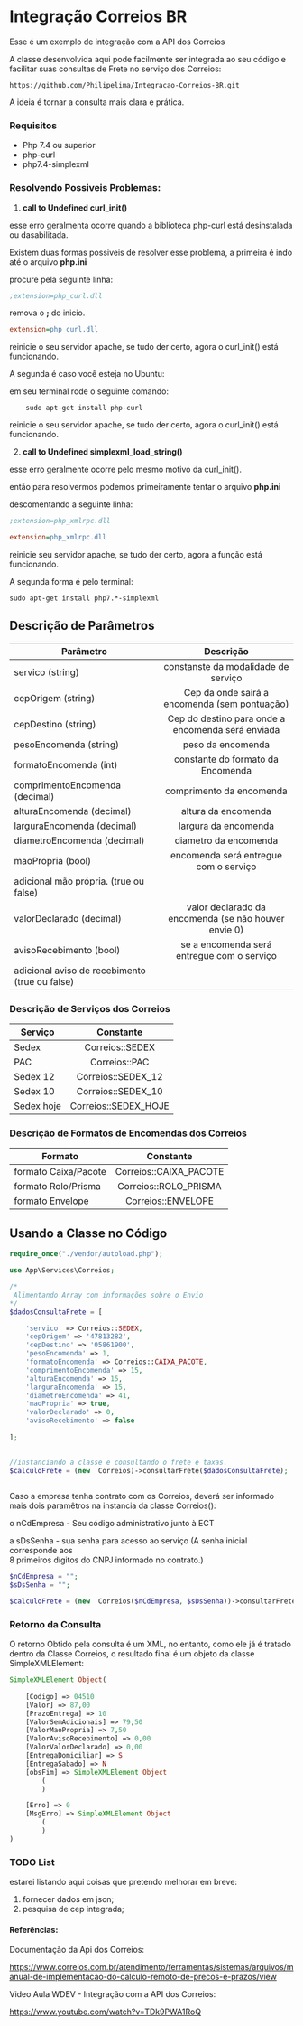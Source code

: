 # Integração Correios BR

Esse é um exemplo de integração com a API dos Correios

A classe desenvolvida aqui  pode facilmente ser integrada ao seu código e facilitar suas consultas de Frete no serviço dos Correios:

```
https://github.com/Philipelima/Integracao-Correios-BR.git
```

A ideia é tornar a consulta mais clara e prática.

### Requisitos 

- Php 7.4 ou superior
- php-curl 
- php7.4-simplexml


### Resolvendo Possiveis Problemas:


1) **call to Undefined curl_init()** 

esse erro geralmenta ocorre quando a biblioteca php-curl está desinstalada ou dasabilitada.

Existem duas formas possiveis de resolver esse problema, a primeira é indo até o arquivo **php.ini**


procure pela seguinte linha:
```ini
;extension=php_curl.dll
```
remova o **;** do inicio.

```ini
extension=php_curl.dll
```

reinicie o seu servidor apache, se tudo der certo, agora o curl_init() está funcionando.

A segunda é caso você esteja no Ubuntu:

em seu terminal rode o seguinte comando: 

```
	sudo apt-get install php-curl
```
reinicie o seu servidor apache, se tudo der certo, agora o curl_init() está funcionando.

2) **call to Undefined simplexml_load_string()**
 
 esse erro geralmente ocorre pelo mesmo motivo da curl_init().

então para resolvermos podemos primeiramente tentar  o arquivo **php.ini**

descomentando a seguinte linha:

```ini
;extension=php_xmlrpc.dll
```
```ini
extension=php_xmlrpc.dll
```

reinicie seu servidor apache, se tudo der certo, agora a função está funcionando.

A segunda forma é pelo terminal:

```
sudo apt-get install php7.*-simplexml
```


## Descrição de Parâmetros


| Parâmetro       | Descrição   |
| ------------- |:-------------:| 
| servico  (string)    | constanste da modalidade de serviço | 
| cepOrigem (string)      | Cep da onde sairá a encomenda (sem pontuação)     | 
| cepDestino (string) | Cep do destino para onde a encomenda será enviada    |
| pesoEncomenda (string)|  peso da encomenda |
| formatoEncomenda (int) | constante do formato da Encomenda |
| comprimentoEncomenda (decimal) | comprimento da encomenda |
|alturaEncomenda (decimal)| altura da encomenda |
|larguraEncomenda (decimal)| largura da encomenda |
|diametroEncomenda (decimal)| diametro da encomenda|
|maoPropria (bool)| encomenda será entregue com o serviço  
adicional mão própria.  (true ou false)|
|valorDeclarado (decimal)| valor declarado da encomenda (se não houver envie 0)|
|avisoRecebimento  (bool)| se a encomenda será entregue com o serviço  
adicional aviso de recebimento (true ou false)|


### Descrição de Serviços dos Correios

| Serviço       | Constante   | 
| ------------- |:-------------:| 
| Sedex | Correios::SEDEX |
| PAC |Correios::PAC|
| Sedex 12|Correios::SEDEX_12|
| Sedex 10| Correios::SEDEX_10|
|Sedex hoje| Correios::SEDEX_HOJE|


### Descrição de Formatos de Encomendas dos Correios
| Formato      | Constante   | 
| ------------- |:-------------:| 
|formato Caixa/Pacote| Correios::CAIXA_PACOTE|
|formato Rolo/Prisma | Correios::ROLO_PRISMA|
|formato Envelope| Correios::ENVELOPE|


## Usando a Classe no Código


```php
require_once("./vendor/autoload.php");

use App\Services\Correios;

/*
 Alimentando Array com informações sobre o Envio
*/
$dadosConsultaFrete = [

	'servico' => Correios::SEDEX,
	'cepOrigem' => '47813282',
	'cepDestino' => '05861900',
	'pesoEncomenda' => 1,
	'formatoEncomenda' => Correios::CAIXA_PACOTE,
	'comprimentoEncomenda' => 15,
	'alturaEncomenda' => 15,
	'larguraEncomenda' => 15,
	'diametroEncomenda' => 41,
	'maoPropria' => true,
	'valorDeclarado' => 0,
	'avisoRecebimento' => false
	
];

  
//instanciando a classe e consultando o frete e taxas.
$calculoFrete = (new  Correios)->consultarFrete($dadosConsultaFrete);
	
```

Caso a empresa tenha contrato com os Correios, deverá ser informado mais dois paramêtros na instancia da classe Correios():

o nCdEmpresa - Seu código administrativo junto à ECT

a sDsSenha - sua senha para acesso ao serviço  (A senha inicial corresponde aos  
8 primeiros dígitos do CNPJ informado no contrato.)

```php
$nCdEmpresa = "";
$sDsSenha = "";

$calculoFrete = (new  Correios($nCdEmpresa, $sDsSenha))->consultarFrete($dadosConsultaFrete);
```

### Retorno da Consulta

O retorno Obtido pela consulta é um XML, no entanto, como ele já é tratado dentro da Classe Correios, o resultado final é um objeto da classe SimpleXMLElement:

```php
SimpleXMLElement Object(
	
    [Codigo] => 04510
    [Valor] => 87,00
    [PrazoEntrega] => 10
    [ValorSemAdicionais] => 79,50
    [ValorMaoPropria] => 7,50
    [ValorAvisoRecebimento] => 0,00
    [ValorValorDeclarado] => 0,00
    [EntregaDomiciliar] => S
    [EntregaSabado] => N
    [obsFim] => SimpleXMLElement Object
        (
        )

    [Erro] => 0
    [MsgErro] => SimpleXMLElement Object
        (
        )
)
```

### TODO List

estarei listando aqui coisas que pretendo melhorar em breve:

1) fornecer dados em json;
2) pesquisa de cep integrada;


#### Referências:

Documentação da Api dos Correios:

https://www.correios.com.br/atendimento/ferramentas/sistemas/arquivos/manual-de-implementacao-do-calculo-remoto-de-precos-e-prazos/view

Video Aula WDEV - Integração com a API dos Correios:

https://www.youtube.com/watch?v=TDk9PWA1RoQ
